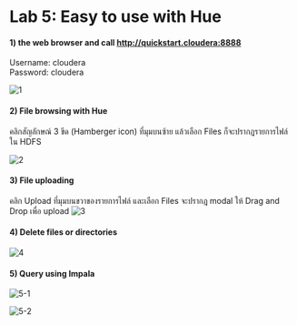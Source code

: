 # Lab 5: Easy to use with Hue

#### 1) the web browser and call http://quickstart.cloudera:8888  

Username: cloudera  
Password: cloudera  

![1](https://github.com/innosoft-mis/de/blob/master/lab/img/05/01.png)

#### 2) File browsing with Hue

คลิกสัญลักษณ์ 3 ขีด (Hamberger icon) ที่มุมบนซ้าย แล้วเลือก Files 
ก็จะปรากฎรายการไฟล์ใน HDFS

![2](https://github.com/innosoft-mis/de/blob/master/lab/img/05/02.png)
 
#### 3) File uploading 

คลิก Upload ที่มุมบนขวาของรายการไฟล์ และเลือก Files จะปรากฎ modal ให้ Drag and Drop เพื่อ upload
![3](https://github.com/innosoft-mis/de/blob/master/lab/img/05/03.png)
 
#### 4) Delete files or directories

![4](https://github.com/innosoft-mis/de/blob/master/lab/img/05/04.png)
 
#### 5) Query using Impala

![5-1](https://github.com/innosoft-mis/de/blob/master/lab/img/05/05-1.png)

![5-2](https://github.com/innosoft-mis/de/blob/master/lab/img/05/05-2.png)
 
 
